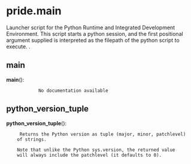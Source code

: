pride.main
==============

 Launcher script for the Python Runtime and Integrated Development Environment. 
    This script starts a python session, and the first positional argument supplied is
    interpreted as the filepath of the python script to execute. .

main
--------------

**main**():

				No documentation available


python_version_tuple
--------------

**python_version_tuple**():

		 Returns the Python version as tuple (major, minor, patchlevel)
        of strings.

        Note that unlike the Python sys.version, the returned value
        will always include the patchlevel (it defaults to 0).

    
